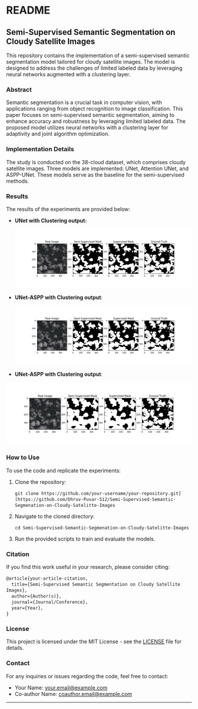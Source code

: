 # README

## Semi-Supervised Semantic Segmentation on Cloudy Satellite Images

This repository contains the implementation of a semi-supervised semantic segmentation model tailored for cloudy satellite images. The model is designed to address the challenges of limited labeled data by leveraging neural networks augmented with a clustering layer.

### Abstract

Semantic segmentation is a crucial task in computer vision, with applications ranging from object recognition to image classification. This paper focuses on semi-supervised semantic segmentation, aiming to enhance accuracy and robustness by leveraging limited labeled data. The proposed model utilizes neural networks with a clustering layer for adaptivity and joint algorithm optimization.

### Implementation Details

The study is conducted on the 38-cloud dataset, which comprises cloudy satellite images. Three models are implemented: UNet, Attention UNet, and ASPP-UNet. These models serve as the baseline for the semi-supervised methods.

### Results

The results of the experiments are provided below:

- **UNet with Clustering output:**

  ![UNet with Clustering output](https://github.com/Dhruv-Puvar-512/Semi-Supervised-Semantic-Segmenation-on-Cloudy-Satelitte-Images/blob/main/results/Unet%20with%20Clustering%20output.png)

- **UNet-ASPP with Clustering output**: 

  ![UNet with Clustering output](https://github.com/Dhruv-Puvar-512/Semi-Supervised-Semantic-Segmenation-on-Cloudy-Satelitte-Images/blob/main/results/Unet-ASPP%20with%20Clustering%20output.png)

-  **UNet-ASPP with Clustering output**: 

  ![UNet with Clustering output](https://github.com/Dhruv-Puvar-512/Semi-Supervised-Semantic-Segmenation-on-Cloudy-Satelitte-Images/blob/main/results/Unet-Attention%20with%20Clustering%20output.png)

### How to Use

To use the code and replicate the experiments:

1. Clone the repository:

   ```
   git clone https://github.com/your-username/your-repository.git](https://github.com/Dhruv-Puvar-512/Semi-Supervised-Semantic-Segmenation-on-Cloudy-Satelitte-Images
   ```

2. Navigate to the cloned directory:

   ```
   cd Semi-Supervised-Semantic-Segmenation-on-Cloudy-Satelitte-Images
   ```

3. Run the provided scripts to train and evaluate the models.

### Citation

If you find this work useful in your research, please consider citing:

```
@article{your-article-citation,
  title={Semi-Supervised Semantic Segmentation on Cloudy Satellite Images},
  author={Author(s)},
  journal={Journal/Conference},
  year={Year},
}
```

### License

This project is licensed under the MIT License - see the [LICENSE](LICENSE) file for details.

### Contact

For any inquiries or issues regarding the code, feel free to contact:

- Your Name: [your.email@example.com](mailto:dhruvpuvar512@gmail.com)
- Co-author Name: [coauthor.email@example.com](mailto:dhruvpuvar512@gmail.com)

---
